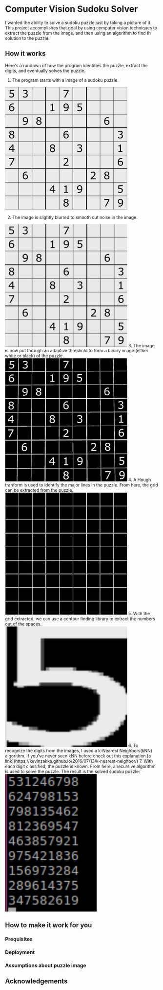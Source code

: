 # Computer Vision Sudoku Solver
I wanted the ability to solve a sudoku puzzle just by taking a picture of it.  This project accomplishes that goal by using computer vision techniques to extract the puzzle from the image, and then using an algorithm to find th solution to the puzzle.

## How it works
Here's a rundown of how the program identifies the puzzle, extract the digits, and eventually solves the puzzle.
1. The program starts with a image of a sudoku puzzle.

<img src="https://github.com/davidjevans/sudoku_solver/blob/master/explanation_images/original.png" width="400">

2. The image is slightly blurred to smooth out noise in the image.
<img src="https://github.com/davidjevans/sudoku_solver/blob/master/explanation_images/blurred.png" width="400">
3. The image is now put through an adaptive threshold to form a binary image (either white or black) of the puzzle.
<img src="https://github.com/davidjevans/sudoku_solver/blob/master/explanation_images/threshed.png" width="400">
4. A Hough tranform is used to identify the major lines in the puzzle.  From here, the grid can be extracted from the puzzle.
<img src="https://github.com/davidjevans/sudoku_solver/blob/master/explanation_images/grid.png" width="400">
5. With the grid extracted, we can use a contour finding library to extract the numbers out of the spaces.
<img src="https://github.com/davidjevans/sudoku_solver/blob/master/explanation_images/number.png" width="400">
6. To recognize the digits from the images, I used a k-Nearest Neighbors(kNN) algorithm.  If you've never seen kNN before check out this explanation.[a link](https://kevinzakka.github.io/2016/07/13/k-nearest-neighbor/) 
7. With each digit classified, the puzzle is known.  From here, a recursive algorithm is used to solve the puzzle.  The result is the solved sudoku puzzle:
<img src="https://github.com/davidjevans/sudoku_solver/blob/master/explanation_images/solution.png" width="300">

## How to make it work for you
### Prequisites
### Deployment
### Assumptions about puzzle image

## Acknowledgements

